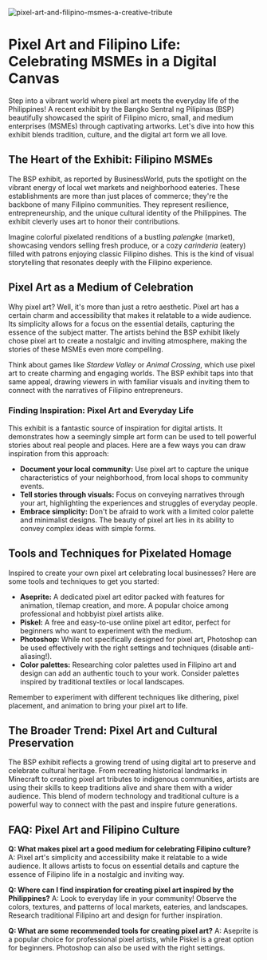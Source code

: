 ![pixel-art-and-filipino-msmes-a-creative-tribute](https://images.pexels.com/photos/33413677/pexels-photo-33413677.jpeg?auto=compress&cs=tinysrgb&fit=crop&h=627&w=1200)

# Pixel Art and Filipino Life: Celebrating MSMEs in a Digital Canvas

Step into a vibrant world where pixel art meets the everyday life of the Philippines! A recent exhibit by the Bangko Sentral ng Pilipinas (BSP) beautifully showcased the spirit of Filipino micro, small, and medium enterprises (MSMEs) through captivating artworks. Let's dive into how this exhibit blends tradition, culture, and the digital art form we all love.

## The Heart of the Exhibit: Filipino MSMEs

The BSP exhibit, as reported by BusinessWorld, puts the spotlight on the vibrant energy of local wet markets and neighborhood eateries. These establishments are more than just places of commerce; they're the backbone of many Filipino communities. They represent resilience, entrepreneurship, and the unique cultural identity of the Philippines. The exhibit cleverly uses art to honor their contributions.

Imagine colorful pixelated renditions of a bustling *palengke* (market), showcasing vendors selling fresh produce, or a cozy *carinderia* (eatery) filled with patrons enjoying classic Filipino dishes. This is the kind of visual storytelling that resonates deeply with the Filipino experience.

## Pixel Art as a Medium of Celebration

Why pixel art? Well, it's more than just a retro aesthetic. Pixel art has a certain charm and accessibility that makes it relatable to a wide audience. Its simplicity allows for a focus on the essential details, capturing the essence of the subject matter. The artists behind the BSP exhibit likely chose pixel art to create a nostalgic and inviting atmosphere, making the stories of these MSMEs even more compelling.

Think about games like *Stardew Valley* or *Animal Crossing*, which use pixel art to create charming and engaging worlds. The BSP exhibit taps into that same appeal, drawing viewers in with familiar visuals and inviting them to connect with the narratives of Filipino entrepreneurs.

### Finding Inspiration: Pixel Art and Everyday Life

This exhibit is a fantastic source of inspiration for digital artists. It demonstrates how a seemingly simple art form can be used to tell powerful stories about real people and places. Here are a few ways you can draw inspiration from this approach:

*   **Document your local community:** Use pixel art to capture the unique characteristics of your neighborhood, from local shops to community events.
*   **Tell stories through visuals:** Focus on conveying narratives through your art, highlighting the experiences and struggles of everyday people.
*   **Embrace simplicity:** Don't be afraid to work with a limited color palette and minimalist designs. The beauty of pixel art lies in its ability to convey complex ideas with simple forms.

## Tools and Techniques for Pixelated Homage

Inspired to create your own pixel art celebrating local businesses? Here are some tools and techniques to get you started:

*   **Aseprite:** A dedicated pixel art editor packed with features for animation, tilemap creation, and more. A popular choice among professional and hobbyist pixel artists alike.
*   **Piskel:** A free and easy-to-use online pixel art editor, perfect for beginners who want to experiment with the medium.
*   **Photoshop:** While not specifically designed for pixel art, Photoshop can be used effectively with the right settings and techniques (disable anti-aliasing!).
*   **Color palettes:** Researching color palettes used in Filipino art and design can add an authentic touch to your work. Consider palettes inspired by traditional textiles or local landscapes.

Remember to experiment with different techniques like dithering, pixel placement, and animation to bring your pixel art to life.

## The Broader Trend: Pixel Art and Cultural Preservation

The BSP exhibit reflects a growing trend of using digital art to preserve and celebrate cultural heritage. From recreating historical landmarks in Minecraft to creating pixel art tributes to indigenous communities, artists are using their skills to keep traditions alive and share them with a wider audience. This blend of modern technology and traditional culture is a powerful way to connect with the past and inspire future generations.

## FAQ: Pixel Art and Filipino Culture

**Q: What makes pixel art a good medium for celebrating Filipino culture?**
A: Pixel art's simplicity and accessibility make it relatable to a wide audience. It allows artists to focus on essential details and capture the essence of Filipino life in a nostalgic and inviting way.

**Q: Where can I find inspiration for creating pixel art inspired by the Philippines?**
A: Look to everyday life in your community! Observe the colors, textures, and patterns of local markets, eateries, and landscapes. Research traditional Filipino art and design for further inspiration.

**Q: What are some recommended tools for creating pixel art?**
A: Aseprite is a popular choice for professional pixel artists, while Piskel is a great option for beginners. Photoshop can also be used with the right settings.
